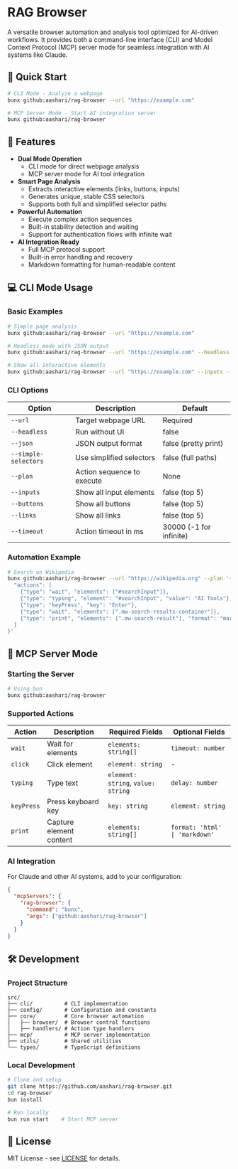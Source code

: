 # RAG Browser

A versatile browser automation and analysis tool optimized for AI-driven workflows. It provides both a command-line interface (CLI) and Model Context Protocol (MCP) server mode for seamless integration with AI systems like Claude.

## 🚀 Quick Start

```bash
# CLI Mode - Analyze a webpage
bunx github:aashari/rag-browser --url "https://example.com"

# MCP Server Mode - Start AI integration server
bunx github:aashari/rag-browser
```

## 🎯 Features

- **Dual Mode Operation**
  - CLI mode for direct webpage analysis
  - MCP server mode for AI tool integration
- **Smart Page Analysis**
  - Extracts interactive elements (links, buttons, inputs)
  - Generates unique, stable CSS selectors
  - Supports both full and simplified selector paths
- **Powerful Automation**
  - Execute complex action sequences
  - Built-in stability detection and waiting
  - Support for authentication flows with infinite wait
- **AI Integration Ready**
  - Full MCP protocol support
  - Built-in error handling and recovery
  - Markdown formatting for human-readable content

## 💻 CLI Mode Usage

### Basic Examples

```bash
# Simple page analysis
bunx github:aashari/rag-browser --url "https://example.com"

# Headless mode with JSON output
bunx github:aashari/rag-browser --url "https://example.com" --headless --json

# Show all interactive elements
bunx github:aashari/rag-browser --url "https://example.com" --inputs --buttons --links
```

### CLI Options

| Option               | Description                | Default              |
| -------------------- | -------------------------- | -------------------- |
| `--url`              | Target webpage URL         | Required             |
| `--headless`         | Run without UI             | false                |
| `--json`             | JSON output format         | false (pretty print) |
| `--simple-selectors` | Use simplified selectors   | false (full paths)   |
| `--plan`             | Action sequence to execute | None                 |
| `--inputs`           | Show all input elements    | false (top 5)        |
| `--buttons`          | Show all buttons           | false (top 5)        |
| `--links`            | Show all links             | false (top 5)        |
| `--timeout`          | Action timeout in ms       | 30000 (-1 for infinite) |

### Automation Example

```bash
# Search on Wikipedia
bunx github:aashari/rag-browser --url "https://wikipedia.org" --plan '{
  "actions": [
    {"type": "wait", "elements": ["#searchInput"]},
    {"type": "typing", "element": "#searchInput", "value": "AI Tools"},
    {"type": "keyPress", "key": "Enter"},
    {"type": "wait", "elements": [".mw-search-results-container"]},
    {"type": "print", "elements": [".mw-search-result"], "format": "markdown"}
  ]
}'
```

## 🤖 MCP Server Mode

### Starting the Server

```bash
# Using bun
bunx github:aashari/rag-browser
```

### Supported Actions

| Action     | Description                | Required Fields           | Optional Fields          |
| ---------- | -------------------------- | ------------------------- | ------------------------ |
| `wait`     | Wait for elements         | `elements: string[]`      | `timeout: number`        |
| `click`    | Click element             | `element: string`         | -                        |
| `typing`   | Type text                 | `element: string`, `value: string` | `delay: number` |
| `keyPress` | Press keyboard key        | `key: string`             | `element: string`        |
| `print`    | Capture element content   | `elements: string[]`      | `format: 'html' \| 'markdown'` |

### AI Integration

For Claude and other AI systems, add to your configuration:

```json
{
  "mcpServers": {
    "rag-browser": {
      "command": "bunx",
      "args": ["github:aashari/rag-browser"]
    }
  }
}
```

## 🛠️ Development

### Project Structure

```
src/
├── cli/          # CLI implementation
├── config/       # Configuration and constants
├── core/         # Core browser automation
│   ├── browser/  # Browser control functions
│   ├── handlers/ # Action type handlers
├── mcp/          # MCP server implementation
├── utils/        # Shared utilities
└── types/        # TypeScript definitions
```

### Local Development

```bash
# Clone and setup
git clone https://github.com/aashari/rag-browser.git
cd rag-browser
bun install

# Run locally
bun run start    # Start MCP server
```

## 📝 License

MIT License - see [LICENSE](LICENSE) for details.
